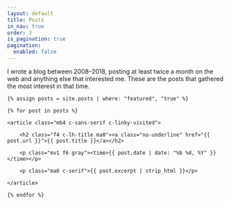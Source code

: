 ```yaml
---
layout: default
title: Posts
in_nav: true
order: 3
is_pagination: true
pagination:
  enabled: false
---
```


<!-- {% include inline-cats.html %} -->

<p class="f4 mv4-ns">I wrote a blog between 2008&#8211;2018, posting at least twice a month on the web and anything else that interested me. These are the posts that gathered the most interest in that time.</p>

<section>

    {% assign posts = site.posts | where: "featured", "true" %}

    {% for post in posts %}

    <article class="mb4 c-sans-serif c-linky-visited">

        <h2 class="f4 c-lh-title ma0"><a class="no-underline" href="{{ post.url }}">{{ post.title }}</a></h2>

        <p class="mv1 f6 gray"><time>{{ post.date | date: "%b %d, %Y" }}</time></p>

        <p class="ma0 c-serif">{{ post.excerpt | strip_html }}</p>

    </article>

    {% endfor %}

</section>

<!-- {% if paginator.total_pages > 1 %}

    <footer class="measure-wide center pt2 c-sans-serif">

        <div class="cf mb3">

          {% if paginator.previous_page %}

              <div class="fl">

                <a class="b dark-blue hover-dark-red" href="{{ paginator.previous_page_path | prepend: site.baseurl }}">&larr; Newer posts</a>

              </div>

          {% endif %}

          {% if paginator.next_page %}

              <div class="fr tr">

                <a class="b dark-blue hover-dark-red" href="{{ paginator.next_page_path | prepend: site.baseurl }}">Older posts &rarr;</a>

              </div>

          {% endif %}

        </div>

      {% if paginator.page_trail %}

          <ul class="list mb0 mh0 mt3 pa0 flex flex-wrap justify-start c-sans-serif">

          {% for trail in paginator.page_trail %}

            {% capture destination %}
            {{ trail.path | replace: '.html', '' }}
            {% endcapture %}

            {% capture current %}
            {{ page.url | replace: '.html', '' }}
            {% endcapture %}

            <li class="w-20 w-10-ns ph1 mb1">

                <a href="{{ trail.path | prepend: site.baseurl }}" class="f6 db tc ph3 pv2 bg-light-gray dark-blue hover-bg-dark-blue hover-white{% if current == destination %} bb bw2 b--dark-gray{% endif %}">{{ trail.num }}</a>

            </li>

          {% endfor %}

          </ul>

      {% endif %}

    </footer>

{% endif %} -->
